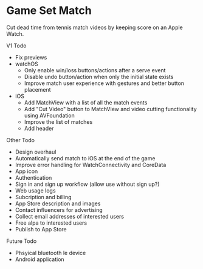 # Game Set Match

Cut dead time from tennis match videos by keeping score on an Apple Watch.

V1 Todo
- Fix previews
- watchOS
    - Only enable win/loss buttons/actions after a serve event
    - Disable undo button/action when only the initial state exists
    - Improve match user experience with gestures and better button placement
- iOS
    - Add MatchView with a list of all the match events
    - Add "Cut Video" button to MatchView and video cutting functionality using AVFoundation
    - Improve the list of matches
    - Add header

Other Todo
- Design overhaul
- Automatically send match to iOS at the end of the game
- Improve error handling for WatchConnectivity and CoreData
- App icon
- Authentication
- Sign in and sign up workflow (allow use without sign up?)
- Web usage logs
- Subcription and billing
- App Store description and images
- Contact influencers for advertising
- Collect email addresses of interested users
- Free alpa to interested users
- Publish to App Store

Future Todo
- Phsyical bluetooth le device
- Android application